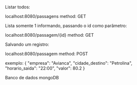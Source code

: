 Listar todos:

localhost:8080/passagens  method: GET

Lista somente 1 informando, passando o id como parâmetro:

localhost:8080/passagem/{id}  method: GET

Salvando um registro:

localhost:8080/passagem method: POST

exemplo:
{
    "empresa": "Avianca",
    "cidade_destino": "Petrolina",
    "horario_saida": "22:00",
    "valor": 80.2
}

Banco de dados mongoDB
 

